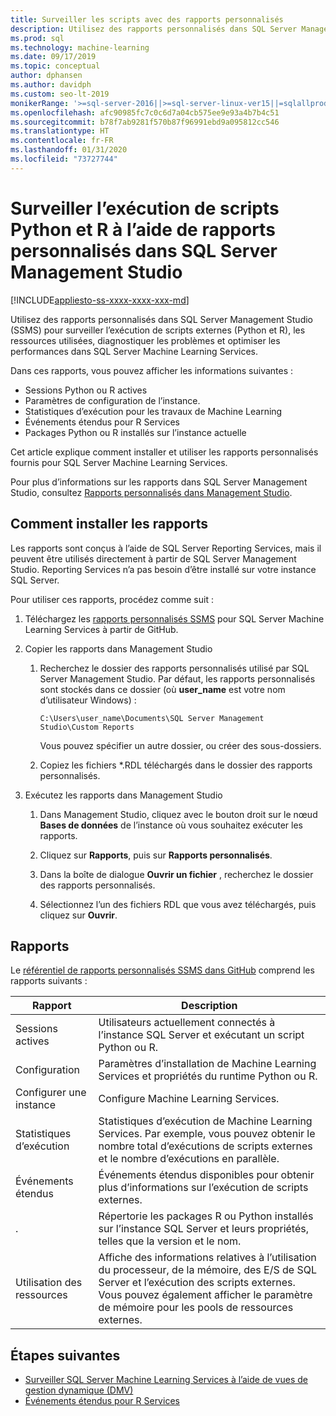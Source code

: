 ```yaml
---
title: Surveiller les scripts avec des rapports personnalisés
description: Utilisez des rapports personnalisés dans SQL Server Management Studio (SSMS) pour surveiller l’exécution de scripts externes (Python et R), les ressources utilisées, diagnostiquer les problèmes et optimiser les performances dans SQL Server Machine Learning Services.
ms.prod: sql
ms.technology: machine-learning
ms.date: 09/17/2019
ms.topic: conceptual
author: dphansen
ms.author: davidph
ms.custom: seo-lt-2019
monikerRange: '>=sql-server-2016||>=sql-server-linux-ver15||=sqlallproducts-allversions'
ms.openlocfilehash: afc90985fc7c0c6d7a04cb575ee9e93a4b7b4c51
ms.sourcegitcommit: b78f7ab9281f570b87f96991ebd9a095812cc546
ms.translationtype: HT
ms.contentlocale: fr-FR
ms.lasthandoff: 01/31/2020
ms.locfileid: "73727744"
---
```

# <a name="monitor-python-and-r-script-execution-using-custom-reports-in-sql-server-management-studio"></a>Surveiller l’exécution de scripts Python et R à l’aide de rapports personnalisés dans SQL Server Management Studio
[!INCLUDE[appliesto-ss-xxxx-xxxx-xxx-md](../../includes/appliesto-ss-xxxx-xxxx-xxx-md.md)]

Utilisez des rapports personnalisés dans SQL Server Management Studio (SSMS) pour surveiller l’exécution de scripts externes (Python et R), les ressources utilisées, diagnostiquer les problèmes et optimiser les performances dans SQL Server Machine Learning Services.

Dans ces rapports, vous pouvez afficher les informations suivantes :

- Sessions Python ou R actives
- Paramètres de configuration de l’instance.
- Statistiques d’exécution pour les travaux de Machine Learning
- Événements étendus pour R Services
- Packages Python ou R installés sur l’instance actuelle

Cet article explique comment installer et utiliser les rapports personnalisés fournis pour SQL Server Machine Learning Services.

Pour plus d’informations sur les rapports dans SQL Server Management Studio, consultez [Rapports personnalisés dans Management Studio](../../ssms/object/custom-reports-in-management-studio.md).

## <a name="how-to-install-the-reports"></a>Comment installer les rapports

Les rapports sont conçus à l’aide de SQL Server Reporting Services, mais il peuvent être utilisés directement à partir de SQL Server Management Studio. Reporting Services n’a pas besoin d’être installé sur votre instance SQL Server.

Pour utiliser ces rapports, procédez comme suit :

1. Téléchargez les [rapports personnalisés SSMS](https://github.com/Microsoft/sql-server-samples/tree/master/samples/features/machine-learning-services/ssms-custom-reports) pour SQL Server Machine Learning Services à partir de GitHub.

2. Copier les rapports dans Management Studio

    1. Recherchez le dossier des rapports personnalisés utilisé par SQL Server Management Studio. Par défaut, les rapports personnalisés sont stockés dans ce dossier (où **user_name** est votre nom d’utilisateur Windows) :

        `C:\Users\user_name\Documents\SQL Server Management Studio\Custom Reports`

       Vous pouvez spécifier un autre dossier, ou créer des sous-dossiers.

    2. Copiez les fichiers *.RDL téléchargés dans le dossier des rapports personnalisés.

3. Exécutez les rapports dans Management Studio

    1. Dans Management Studio, cliquez avec le bouton droit sur le nœud **Bases de données** de l’instance où vous souhaitez exécuter les rapports.

    2. Cliquez sur **Rapports**, puis sur **Rapports personnalisés**.

    3. Dans la boîte de dialogue **Ouvrir un fichier** , recherchez le dossier des rapports personnalisés.

    4. Sélectionnez l’un des fichiers RDL que vous avez téléchargés, puis cliquez sur **Ouvrir**.

## <a name="reports"></a>Rapports

Le [référentiel de rapports personnalisés SSMS dans GitHub](https://github.com/Microsoft/sql-server-samples/tree/master/samples/features/machine-learning-services/ssms-custom-reports) comprend les rapports suivants :

| Rapport | Description |
|-|-|
| Sessions actives | Utilisateurs actuellement connectés à l’instance SQL Server et exécutant un script Python ou R. |
| Configuration | Paramètres d’installation de Machine Learning Services et propriétés du runtime Python ou R. |
| Configurer une instance | Configure Machine Learning Services. |
| Statistiques d’exécution | Statistiques d’exécution de Machine Learning Services. Par exemple, vous pouvez obtenir le nombre total d’exécutions de scripts externes et le nombre d’exécutions en parallèle. |
| Événements étendus | Événements étendus disponibles pour obtenir plus d’informations sur l’exécution de scripts externes. |
| . | Répertorie les packages R ou Python installés sur l’instance SQL Server et leurs propriétés, telles que la version et le nom. |
| Utilisation des ressources | Affiche des informations relatives à l’utilisation du processeur, de la mémoire, des E/S de SQL Server et l’exécution des scripts externes. Vous pouvez également afficher le paramètre de mémoire pour les pools de ressources externes. |

## <a name="next-steps"></a>Étapes suivantes

- [Surveiller SQL Server Machine Learning Services à l’aide de vues de gestion dynamique (DMV)](monitor-sql-server-machine-learning-services-using-dynamic-management-views.md)
- [Événements étendus pour R Services](../r/extended-events-for-sql-server-r-services.md)
